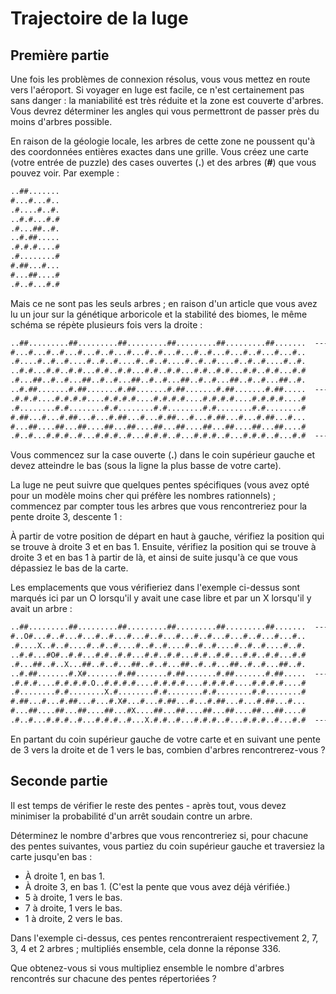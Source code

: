 # Trajectoire de la luge 

## Première partie

Une fois les problèmes de connexion résolus, vous vous mettez en route vers l'aéroport. Si voyager en luge est facile, ce n'est certainement pas sans danger : la maniabilité est très réduite et la zone est couverte d'arbres. Vous devrez déterminer les angles qui vous permettront de passer près du moins d'arbres possible.

En raison de la géologie locale, les arbres de cette zone ne poussent qu'à des coordonnées entières exactes dans une grille. Vous créez une carte (votre entrée de puzzle) des cases ouvertes (**.**) et des arbres (**#**) que vous pouvez voir. Par exemple :

```txt
..##.......
#...#...#..
.#....#..#.
..#.#...#.#
.#...##..#.
..#.##.....
.#.#.#....#
.#........#
#.##...#...
#...##....#
.#..#...#.#
```

Mais ce ne sont pas les seuls arbres ; en raison d'un article que vous avez lu un jour sur la génétique arboricole et la stabilité des biomes, le même schéma se répète plusieurs fois vers la droite :

```txt
..##.........##.........##.........##.........##.........##.......  --->
#...#...#..#...#...#..#...#...#..#...#...#..#...#...#..#...#...#..
.#....#..#..#....#..#..#....#..#..#....#..#..#....#..#..#....#..#.
..#.#...#.#..#.#...#.#..#.#...#.#..#.#...#.#..#.#...#.#..#.#...#.#
.#...##..#..#...##..#..#...##..#..#...##..#..#...##..#..#...##..#.
..#.##.......#.##.......#.##.......#.##.......#.##.......#.##.....  --->
.#.#.#....#.#.#.#....#.#.#.#....#.#.#.#....#.#.#.#....#.#.#.#....#
.#........#.#........#.#........#.#........#.#........#.#........#
#.##...#...#.##...#...#.##...#...#.##...#...#.##...#...#.##...#...
#...##....##...##....##...##....##...##....##...##....##...##....#
.#..#...#.#.#..#...#.#.#..#...#.#.#..#...#.#.#..#...#.#.#..#...#.#  --->
```

Vous commencez sur la case ouverte (**.**) dans le coin supérieur gauche et devez atteindre le bas (sous la ligne la plus basse de votre carte).

La luge ne peut suivre que quelques pentes spécifiques (vous avez opté pour un modèle moins cher qui préfère les nombres rationnels) ; commencez par compter tous les arbres que vous rencontreriez pour la pente droite 3, descente 1 :

À partir de votre position de départ en haut à gauche, vérifiez la position qui se trouve à droite 3 et en bas 1. Ensuite, vérifiez la position qui se trouve à droite 3 et en bas 1 à partir de là, et ainsi de suite jusqu'à ce que vous dépassiez le bas de la carte.

Les emplacements que vous vérifieriez dans l'exemple ci-dessus sont marqués ici par un O lorsqu'il y avait une case libre et par un X lorsqu'il y avait un arbre :

```txt
..##.........##.........##.........##.........##.........##.......  --->
#..O#...#..#...#...#..#...#...#..#...#...#..#...#...#..#...#...#..
.#....X..#..#....#..#..#....#..#..#....#..#..#....#..#..#....#..#.
..#.#...#O#..#.#...#.#..#.#...#.#..#.#...#.#..#.#...#.#..#.#...#.#
.#...##..#..X...##..#..#...##..#..#...##..#..#...##..#..#...##..#.
..#.##.......#.X#.......#.##.......#.##.......#.##.......#.##.....  --->
.#.#.#....#.#.#.#.O..#.#.#.#....#.#.#.#....#.#.#.#....#.#.#.#....#
.#........#.#........X.#........#.#........#.#........#.#........#
#.##...#...#.##...#...#.X#...#...#.##...#...#.##...#...#.##...#...
#...##....##...##....##...#X....##...##....##...##....##...##....#
.#..#...#.#.#..#...#.#.#..#...X.#.#..#...#.#.#..#...#.#.#..#...#.#  --->
```

En partant du coin supérieur gauche de votre carte et en suivant une pente de 3 vers la droite et de 1 vers le bas, combien d'arbres rencontrerez-vous ?

## Seconde partie

Il est temps de vérifier le reste des pentes - après tout, vous devez minimiser la probabilité d'un arrêt soudain contre un arbre.

Déterminez le nombre d'arbres que vous rencontreriez si, pour chacune des pentes suivantes, vous partiez du coin supérieur gauche et traversiez la carte jusqu'en bas :

- À droite 1, en bas 1.
- À droite 3, en bas 1. (C'est la pente que vous avez déjà vérifiée.)
- 5 à droite, 1 vers le bas.
- 7 à droite, 1 vers le bas.
- 1 à droite, 2 vers le bas.

Dans l'exemple ci-dessus, ces pentes rencontreraient respectivement 2, 7, 3, 4 et 2 arbres ; multipliés ensemble, cela donne la réponse 336.

Que obtenez-vous si vous multipliez ensemble le nombre d'arbres rencontrés sur chacune des pentes répertoriées ?
